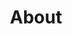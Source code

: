 ---
title: About
image: /img/ovn-open-voice-network-about-ai-voice-assistance_optimized.jpg
about:
  - heading: Vision
    imageUrl: /img/1x1-white-pixel.png
    text: >-
      The Open Voice Network (OVN) is dedicated to making voice assistance worthy of user 
      trust—especially for a future of voice assistance that will be multi-assistant, 
      multi-platform, multi-device, multi-modal, and multi-use.
  - heading: Mission
    imageUrl: /img/1x1-white-pixel.png
    text: >-
      The Open Voice Network will achieve its vision through the development, proposal, 
      and implementation of standards for the global voice industry.  Standards that 
      make voice assistance worthy of user trust.
  - heading: Principles
    imageUrl: /img/1x1-white-pixel.png
    textHTML: >-
      <p>The Open Voice Network is guided by four values. It seeks a world of voice assistance that</p>
      <ol>
        <li>is worthy of user trust; </li>
        <li>enables user, ecosystem, and architectural choice; </li>
        <li>is inclusive and accessible;</li>
        <li>is open in software and hardware, serving as a foundation for commercial differentiation. </li>
      </ol>
  - heading: History and Affiliations
    imageUrl: /img/1x1-white-pixel.png
    textHTML: >-
      <p>The Open Voice Network emerged from 2016-2018 research on the potential of
      AI-enabled voice assistance conducted by the Massachusetts Institute of
      Technology (MIT) Auto-ID Laboratory, Capgemini Consulting, and the Intel
      Corporation.   In late 2018, seed funding was provided to initiate
      research into voice assistance technologies and potential standards, and
      to develop The Open Voice Network.</p>
  - heading: Governance
    imageUrl: /img/1x1-white-pixel.png
    textHTML: >-
      <p>The Open Voice Network (OVN) is an independently funded and governed non-profit industry association which operates as a directed fund of the Linux Foundation. </p>
      <p>Financial support for the OVN comes from sponsoring enterprises and entities. Strategic direction, by a Steering Committee comprised of senior executives of sponsor organizations.  Day-to-day management is provided by an Executive Director who reports to the Steering Committee, as well as the chairs of OVN standing committees and moderators of OVN communities. </p>
      <p>As a directed fund of the Linux Foundation, the OVN enjoys access to the expertise, and shared legal, operational, and marketing services, of the LF, a world leader in the creation of open source projects and ecosystems.</p>
  - heading: About the Linux Foundation
    imageUrl: /img/1x1-white-pixel.png
    textHTML: >-
      <p>The Linux Foundation is dedicated to building sustainable ecosystems around open source projects to accelerate technology development and industry adoption.</p>
      <p>Founded in 2000, the Linux Foundation provides unparalleled support for open source communities through financial and intellectual resources, infrastructure, services, events, and training. Working together, the Linux Foundation and its projects form the most ambitious and successful investment in the creation of shared technology.</p>
      <p>For more information, please visit <a href="https://www.linuxfoundation.org/" target="_blank">https://www.linuxfoundation.org/</a>.</p>
  - heading: Open Voice Network Steering Committee
    steeringcommittee:
      - heading: Mike McNamara,
        subHeading: Chair of Steering Committee
        text: >-
          Executive Vice President, Chief Information and Digital Officer, Target Corporation
      - heading: Mirko Saul,
        subHeading: Member
        text: >-
          Head of Digitalization and Innovation, Schwarz Digital GmbH & Co., KG
      - heading: Ali Dalloul,
        subHeading: Member 
        text: >-
          General Manager, Strategy and Commercialization, Azure AI Cognitive Services, Microsoft Corporation
      - heading: Joel Crabb,
        subHeading: Member
        text: >-
          Vice President, Architecture, Target Corporation
      - heading: Doug Rogers,
        subHeading: Member
        text: >-
          Chief Security Officer, Wegmans Food Markets
      - heading: Dan Cundiff,
        subHeading: Acting Chair of Open Voice Technical Advisory Council
        text: >-
          Principal Engineer, Target Corporation
      - heading: Scott Nicholas,
        subHeading: Of Counsel to the Open Voice Network
        text: >-
          Senior Director of Strategic Programs, Linux Foundation
      - heading: Kristi Dank,
        subHeading: Secretary Pro Tempore + Member, Open Voice Network Leadership Council and Operations Team
        text: >-
          Director, Target Corporation
      - heading: Jon Stine,
        subHeading: Executive Director of Open Voice Network
        text: >-
          Champions the mission and vision of the broader OVN community
---